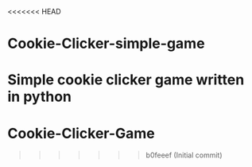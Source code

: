 <<<<<<< HEAD
# Cookie-Clicker-simple-game
Simple cookie clicker game written in python
=======
# Cookie-Clicker-Game
>>>>>>> b0feeef (Initial commit)

